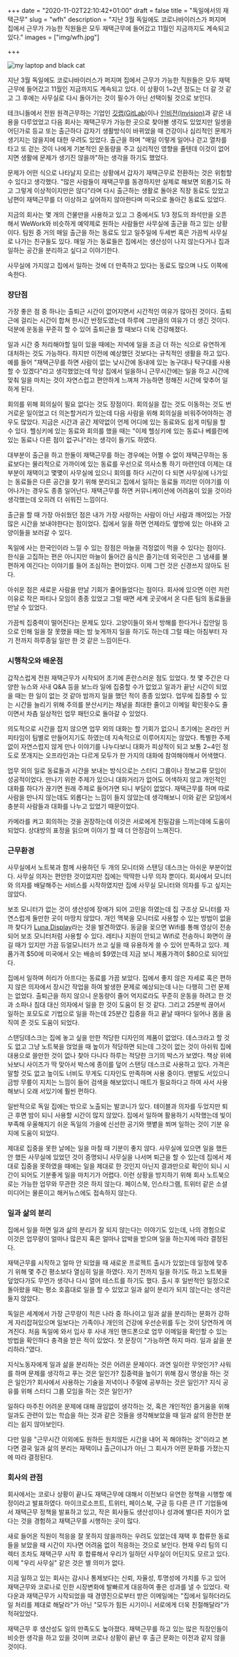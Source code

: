 +++
date = "2020-11-02T22:10:42+01:00"
draft = false
title = "독일에서의 재택근무"
slug = "wfh"
description = "지난 3월 독일에도 코로나바이러스가 퍼지며 집에서 근무가 가능한 직원들은 모두 재택근무에 들어갔고 11월인 지금까지도 계속되고 있다."
images = ["img/wfh.jpg"]

+++

<img src="/img/wfh.jpg" alt="my laptop and black cat" />

지난 3월 독일에도 코로나바이러스가 퍼지며 집에서 근무가 가능한 직원들은 모두 재택근무에 들어갔고 11월인 지금까지도 계속되고 있다. 이 상황이 1~2년 정도는 더 갈 것 같고 그 후에는 사무실로 다시 돌아가는 것이 필수가 아닌 선택이될 것으로 보인다. 

테크니들에서 전원 원격근무하는 기업인 [깃랩(GitLab)](https://techneedle.com/archives/36570)이나 [인비전(Invision)](https://techneedle.com/archives/36360)과 같은 내용을 다루었었고 다음 회사는 재택근무가 가능한 곳으로 찾아볼 생각도 있었지만 일생을 어딘가로 등교 또는 출근하다 갑자기 생활방식이 바뀌었을 때 건강이나 심리적인 문제가 생기지는 않을지에 대한 우려도 있었다. 출근을 하며 "매일 이렇게 일어나 걷고 열차를 타고 또 걷는 것이 나에게 기본적인 운동량을 주고 심리적인 영향을 줄텐데 이것이 없어지면 생활에 문제가 생기진 않을까"하는 생각을 하기도 했었다. 

문제가 어떤 식으로 나타날지 모르는 상황에서 갑자기 재택근무로 전환하는 것은 위험할 수 있다고 생각했다. "많은 사람들이 재택근무를 동경하지만 실제로 해보면 외롭기도 하고 그렇게 이상적이지만은 않다"라며 다시 출근하는 생활로 돌아온 직장 동료도 있었고 남편이 재택근무를 더 이상하고 싶어하지 않아한다며 미국으로 돌아간 동료도 있었다.

지금의 회사는 몇 개의 건물만을 사용하고 있고 그 중에서도 1/3 정도의 좌석만을 오픈해서 WeWork와 비슷하게 예약제로 원하는 사람들만 사무실에 출근을 하고 있는 상황이다. 팀원 중 거의 매일 출근을 하는 동료도 있고 일주일에 두세번 혹은 가끔씩 사무실로 나가는 친구들도 있다. 매일 가는 동료들은 집에서는 생산성이 나지 않는다거나 집과 일하는 공간을 분리하고 싶다고 이야기한다. 

사무실에 가지않고 집에서 일하는 것에 더 만족하고 있다는 동료도 많으며 나도 이쪽에 속한다.

### 장단점

가장 좋은 점 중 하나는 출퇴근 시간이 없어지면서 시간적인 여유가 많아진 것이다. 출퇴근에 걸리는 시간이 합쳐 한시간 반정도였는데 하루에 그만큼의 여유가 더 생긴 것이다. 덕분에 운동을 꾸준히 할 수 있어 출퇴근을 할 때보다 더욱 건강해졌다. 

일과 시간 중 처리해야할 일이 있을 때에는 저녁에 일을 조금 더 하는 식으로 유연하게 대처하는 것도 가능하다. 하지만 이전에 예상했던 것보다는 규칙적인 생활을 하고 있다. 예를 들어 "재택근무를 하면 사람이 없는 낮시간에 동내에 있는 농구대나 탁구대를 사용할 수 있겠다"라고 생각했었는데 막상 집에서 일을하니 근무시간에는 일을 하고 시간에 맞춰 일을 마치는 것이 자연스럽고 편안하게 느껴져 가능하면 정해진 시간에 맞추어 일하게 된다.

회의를 위해 회의실이 필요 없다는 것도 장점이다. 회의실을 잡는 것도 이동하는 것도 번거로운 일이었고 더 의논할거리가 있는데 다음 사람을 위해 회의실을 비워주어야하는 경우도 많았다. 지금은 시간과 공간 제약없이 언제 어디에 있는 동료와도 쉽게 미팅을 할 수 있다. 헬싱키에 있는 동료와 회의를 했을 때는 "이제 헬싱키에 있는 동료나 베를린에 있는 동료나 다른 점이 없구나"라는 생각이 들기도 하였다. 

대부분이 출근을 하고 한둘이 재택근무를 하는 경우에는 어쩔 수 없이 재택근무하는 동료보다는 물리적으로 가까이에 있는 동료를 우선으로 의사소통 하기 마련인데 이제는 대부분이 재택이고 몇몇이 사무실에 있으니 회의를 하다 시간이 다 되면 사무실에 나가있는 동료들은 다른 공간을 찾기 위해 분리되고 집에서 일하는 동료들 끼리만 이야기를 이어나가는 경우도 종종 일어난다. 재택근무를 하면 커뮤니케이션에 어려움이 있을 것이라 생각했는데 오히려 더 쉬워진 느낌이다.

출근을 할 때 가장 아쉬웠던 점은 내가 가장 사랑하는 사람이 아닌 사람과 깨어있는 가장 많은 시간을 보내야한다는 점이었다. 집에서 일을 하면 언제라도 옆방에 있는 아내와 고양이들을 보러갈 수 있다.

독일에 사는 한국인이라 느낄 수 있는 장점은 마늘을 걱정없이 먹을 수 있다는 점이다. 한식을 고집하는 편은 아니지만 마늘이 들어간 음식은 즐기는데 외국인은 그 냄새를 불편하게 여긴다는 이야기를 들어 조심하는 편이었다. 이제 그런 것은 신경쓰지 않아도 된다.

아쉬운 점은 새로운 사람을 만날 기회가 줄어들었다는 점이다. 회사에 있으면 이런 저런 이유로 작은 파티나 모임이 종종 있었고 그럴 때면 세계 곳곳에서 온 다른 팀의 동료들을 만날 수 있었다. 

가끔씩 집중력이 떨어진다는 문제도 있다. 고양이들이 와서 방해를 한다거나 집안일 등으로 인해 일을 잘 못했을 때는 밤 늦게까지 일을 하기도 하는데 그럴 때는 아침부터 자기 전까지 하루종일 일만 한 것 같은 느낌이든다.

### 시행착오와 배운점

갑작스럽게 전원 재택근무가 시작되어 초기에 혼란스러운 점도 있었다. 첫 몇 주간은 다양한 뉴스와 사내 Q&A 등을 보느라 일에 집중할 수가 없었고 일과가 끝난 시간이 되었을 때는 한 일이 없는 것 같아 밤까지 일을 했던 적이 종종 있었다. 업무에 집중할 수 있는 시간을 늘리기 위해 주의를 분산시키는 채널을 최대한 줄이고 이메일 확인횟수도 줄이면서 차츰 일상적인 업무 패턴으로 돌아갈 수 있었다.

의도적으로 시간을 잡지 않으면 업무 외의 대화는 할 기회가 없으니 초기에는 온라인 커피타임이 팀별로 만들어지기도 하였는데 지속적으로 이루어지지는 않았다. 특별한 주제없이 자연스럽지 않게 만나 이야기를 나누다보니 대화가 피상적이 되고 보통 2~4인 정도로 쪼개지는 오프라인과는 다르게 모두가 한 가지의 대화에 참여해야해서 어색했다.

업무 외의 일로 동료들과 시간을 보내는 방식으로는 스터디 그룹이나 정보교류 모임이 성공적이었다. 만나기 위한 주제가 있으니 대화거리가 없어도 어색하지 않고 개인적인 대화를 하다가 끊기면 원래 주제로 들어가면 되니 부담이 없었다. 재택근무를 하며 따로 사람을 만나지 않는데도 외롭다는 느낌이 들지 않았는데 생각해보니 이와 같은 모임에서 충분히 사람들과 대화를 나누고 있었기 때문이었다.

카메라를 켜고 회의하는 것을 권장하는데 이것은 서로에게 친밀감을 느끼는데에 도움이 되었다. 상대방의 표정을 읽으며 이야기 할 때 더 안정감이 느껴진다. 

### 근무환경 

사무실에서 노트북과 함께 사용하던 두 개의 모니터와 스탠딩 데스크는 아쉬운 부분이었다. 사무실 의자는 편안한 것이었지만 집에는 딱딱한 나무 의자 뿐이다. 회사에서 모니터와 의자를 배달해주는 서비스를 시작하였지만 집에 사무실 모니터와 의자를 두고 싶지는 않았다.

보조 모니터가 없는 것이 생산성에 장애가 되어 고민을 하였는데 집 구조상 모니터를 자연스럽게 둘만한 곳이 마땅치 않았다. 개인 맥북을 모니터로 사용할 수 있는 방법이 없을까 찾다가 [Luna Display](https://astropad.com/product/lunadisplay/)라는 것을 발견하였다. 동글을 꽂으면 Wifi를 통해 영상이 전송되어 보조 모니터처럼 사용할 수 있다. 레티나 지원이 안되고 Wifi로 전송하니 화면이 끊길 때가 있지만 가끔 듀얼모니터가 쓰고 싶을 때 유용하게 쓸 수 있어 만족하고 있다. 제품가격 $50에 미국에서 오는 배송비 $9였는데 지금 보니 제품가격이 $80으로 되어있다. 

집에서 일하며 허리가 아프다는 동료를 가끔 보았다. 집에서 좋지 않은 자세로 혹은 편하지 않은 의자에서 장시간 작업을 하여 발생한 문제로 예상되는데 나는 다행히 그런 문제는 없었다. 출퇴근을 하지 않으니 운동량이 줄어 억지로라도 꾸준히 운동을 하려고 한 것과 소파나 침대 대신 의자에서 일을 한 것이 도움이 된 것 같다. 그리고 25분씩 끊어서 일하는 포모도로 기법으로 일을 하는데 25분간 집중을 하고 끝날 때마다 일어나 몸을 움직여 준 것도 도움이 되었다.

스탠딩데스크는 집에 놓고 싶을 만한 적당한 디자인의 제품이 없었다. 데스크라고 할 것도 없고 그냥 노트북을 얹었을 때 높이가 적당하면 되는데 그것이 없는 것이 아쉬워 집에 대용으로 쓸만한 것이 없나 찾아 다니다 하루는 적당한 크기의 박스가 보였다. 책상 위에 놔보니 사이즈가 딱 맞아서 박스에 종이를 덮어 스탠딩 데스크로 사용하고 있다. 가격은 말할 것도 없고 높이도 너비도 무게도 디자인도 만족하며 사용 중이다. 맨발도 서있으니 금방 무릎이 지치는 느낌이 들어 검색을 해보았더니 매트가 필요하다고 하여 사서 사용해보니 오래 서있기에 훨씬 편하다.

일반적으로 독일 집에는 밖으로 노출되는 발코니가 있다. 테이블과 의자를 두었지만 퇴근 후면 밤이 되니 사용할 시간이 많지 않았다. 집에서 일하며 활용하기 시작했는데 빛이 부족해 우울해지기 쉬운 독일의 가을에 신선한 공기와 햇볕을 쬐며 일하는 것이 기분 유지에 도움이 되었다. 

제대로 집중을 못한 날에는 일을 마칠 때 기분이 좋지 않다. 사무실에 있으면 일을 했든 안 했든 사무실에 있었던 것이 증명되니 사무실을 나서며 퇴근을 할 수 있는데 집에서 제대로 집중을 못하였을 때에는 일을 제대로 한 것인지 아닌지 결과만으로 확인이 되니 시간이 되어도 기분좋게 일을 마치기가 어렵다. 이런 상황을 방지하기 위해 회사 노트북으로는 가능한 업무와 무관한 것은 하지 않는다. 페이스북, 인스타그램, 트위터 같은 소셜미디어는 물론이고 해커뉴스에도 접속하지 않는다. 

### 일과 삶의 분리

집에서 일을 하면 일과 삶의 분리가 잘 되지 않는다는 이야기도 있는데, 나의 경험으로 이것은 업무량이 얼마나 많은지 혹은 얼마나 압박을 받으며 일을 하는지에 따라 결정된다.

재택근무를 시작하고 얼마 안 되었을 때 새로운 프로젝트 출시가 있었는데 일정에 맞추기 위해 몇 주간 평소보다 열심히 일을 하였다. 자기 전까지 일을 하기도 하고 노트북을 덮었다가도 무언가 생각나 다시 열어 테스트를 하기도 했다. 출시 후 일반적인 일정으로 돌아왔을 때는 평소 호흡대로 일을 할 수 있었고 일과 삶이 분리가 되지 않는다는 생각은 들지 않았다. 

독일은 세계에서 가장 근무량이 적은 나라 중 하나이고 일과 삶을 분리하는 문화가 강하게 자리잡혀있으며 일보다는 가족이나 개인의 건강에 우선순위를 두는 것이 당연하게 여겨진다. 처음 독일에 와서 입사 후 사내 개인 핸드폰으로 업무 이메일을 확인할 수 있는 방법을 확인하다 충격을 받은 적이 있었다. 첫 문장이 "가능하면 하지 마라. 일과 삶을 분리하라."였다.

지식노동자에게 일과 삶을 분리하는 것은 어려운 문제이다. 과연 일이란 무엇인가? 샤워를 하며 문제를 생각하고 푸는 것은 일인가? 집중력을 높이기 위해 잠시 명상을 하는 것은 일인가? 회사에서 사용하는 기술을 저녁이나 주말에 공부하는 것은 일인가? 지식 공유를 위해 스터디 그룹 모임을 하는 것은 일인가? 

일하다 마주친 어려운 문제에 대해 끊임없이 생각하는 것, 혹은 개인적인 즐거움을 위해 일과도 관련이 있는 학습을 하는 것과 같은 것들을 생각해보았을 때 일과 삶의 완전한 분리는 쉽지 않아보인다.

다만 일을 "근무시간 이외에도 원하든 원치않든 시간을 내어 꼭 해야하는 것"이라고 본다면 결국 일과 삶의 분리는 재택이냐 출근이냐가 아닌 그 회사가 어떤 문화를 가졌는지에 따라 결정된다.

### 회사의 관점

회사에서는 코로나 상황이 끝나도 재택근무에 대해서 이전보다 유연한 정책을 시행할 예정이라고 발표하였다. 마이크로소프트, 트위터, 페이스북, 구글 등 다른 큰 IT 기업들에서 재택근무 정책을 발표하고 있고, 작은 회사들도 생산성이나 성과에 별다른 차이가 없다는 것을 경험하고 재택근무를 시행하는 곳이 많다. 

새로 들어온 직원이 적응을 잘 못하지 않을까하는 우려도 있었는데 재택 후 합류한 동료들을 보았을 때 시간이 지나면 어려움 없이 적응하는 것으로 보인다. 현재 우리 팀의 디렉터 조차도 재택근무 시작 후 합류해서 우리가 일하던 사무실이 어딘지도 모르고 있다. 이제 "우리 사무실" 같은 것은 별 의미가 없다.

지금 일하고 있는 회사는 감시나 통제보다는 신뢰, 자율성, 투명성에 가치를 두고 있어 재택근무와 코로나로 인한 시장변화에 발빠르게 대응하여 좋은 성과를 낼 수 있었다. 락다운과 재택근무가 시작되었을 때 경영진으로부터 받은 이메일에는 "집에서 일하더라도 일 처리를 제대로 해달라"가 아닌 "모두가 힘든 시기이니 서로에게 더욱 친절해달라"가 적혀있었다. 

재택근무 후 생산성도 일의 만족도도 높아졌다. 재택근무를 하고 있는 많은 직장인들이 비슷한 생각을 하고 있을 것이며 코로나 상황이 끝난 후 출근 문화는 이전과 같지 않을 것이다.
